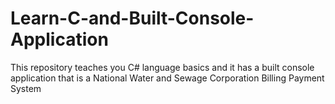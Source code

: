 # Learn-C-and-Built-Console-Application
This repository teaches you C# language basics and it has a built console application that is a National Water and Sewage Corporation Billing Payment System
